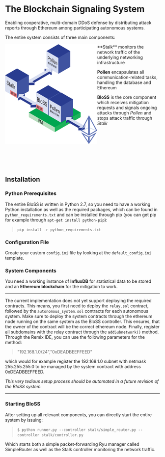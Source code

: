 # The Blockchain Signaling System

Enabling cooperative, multi-domain DDoS defense by distributing attack reports through Ethereum among participating autonomous systems.

The entire system consists of three main components:
<p align="left">
<img align="left" width="300" src="./platform.svg">
**Stalk** monitors the network traffic of the underlying networking infrastructure

**Pollen** encapsulates all communication-related tasks, handling the database and Ethereum

**BloSS** is the core component which receives mitigation requests and signals ongoing attacks through *Pollen* and stops attack traffic through *Stalk*
</p>

<br/><br/><br/><br/><br/><br/><br/>
## Installation
### Python Prerequisites
The entire BloSS is written in Python 2.7, so you need to have a working Python installation as well as the required packages, which can be found in `python_requirements.txt` and can be installed through pip (you can get pip for example through `apt-get install python-pip`):

>`pip install -r python_requirements.txt`

### Configuration File
Create your custom `config.ini` file by looking at the `default_config.ini` template.

### System Components
You need a working instance of **InfluxDB** for statistical data to be stored and an **Ethereum blockchain** for the mitigation to work.

---

The current implementation does not yet support deploying the required contracts. This means, you first need to deploy the `relay.sol` contract, followed by the `autonomous_system.sol` contracts for each autonomous system. Make sure to deploy the system contracts through the ethereum node running on the same system as the BloSS controller. This ensures, that the owner of the contract will be the correct ethereum node. Finally, register all subdomains with the relay contract through the `addSubnetwork()` method. Through the Remix IDE, you can use the following parameters for the method:

>"192.168.1.0/24","0xDEADBEEFFEED"

which would for example register the 192.168.1.0 subnet with netmask 255.255.255.0 to be managed by the system contract with address 0xDEADBEEFFEED.

*This very tedious setup process should be automated in a future revision of the BloSS system.*

---

### Starting BloSS

After setting up all relevant components, you can directly start the entire system by issuing:

>`$ python runner.py --controller stalk/simple_router.py --controller stalk/controller.py`

Which starts both a simple packet-forwarding Ryu manager called SimpleRouter as well as the Stalk controller monitoring the network traffic.
